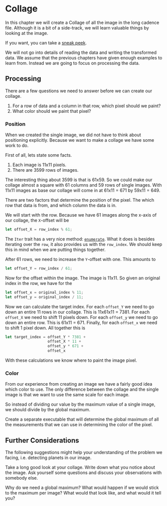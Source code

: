 # Collage
In this chapter we will create a Collage of all the image in the long cadence
file. Although it is a bit of a side-track, we will learn valuable things by
looking at the image.

If you want, you can take a [sneak peek](image/collage.png).

We will not go into details of reading the data and writing the transformed
data. We assume that the previous chapters have given enough examples to learn
from. Instead we are going to focus on processing the data.

## Processing
There are a few questions we need to answer before we can create our collage.

1. For a row of data and a column in that row, which pixel should we paint?
2. What color should we paint that pixel?

### Position
When we created the single image, we did not have to think about positioning
explicitly. Because we want to make a collage we have some work to do.

First of all, lets state some facts.

1. Each image is 11x11 pixels.
2. There are 3599 rows of images.

The interesting thing about 3599 is that is 61x59. So we could make our collage
almost a square with 61 columns and 59 rows of single images. With 11x11 images
as base our collage will come in at 61x11 = 671 by 59x11 = 649.

There are two factors that determine the position of the pixel. The which row
that data is from, and which column the data is in.

We will start with the row. Because we have 61 images along the x-axis of our
collage, the `X`-offset will be

```rust
let offset_X = row_index % 61;
```

The `Iter` trait has a very nice method: 
[`enumerate`](https://doc.rust-lang.org/std/iter/trait.Iterator.html#method.enumerate).
What it does is besides iterating over the `row`, it also provides us with the
`row_index`. We should keep this in mind when we are putting things together.

After 61 rows, we need to increase the `Y`-offset with one. This amounts to

```rust
let offset_Y = row_index / 61;
```

Now for the offset within the image. The image is 11x11. So given an original
index in the row, we have for the 

```rust
let offset_x = original_index % 11;
let offset_y = original_index / 11;
```

Now we can calculate the target index. For each `offset_Y` we need to go down an
entire 11 rows in our collage. This is 11x61x11 = 7381. For each `offset_X` we
need to shift 11 pixels down. For each `offset_y` we need to go down an entire
row. This is 61x11 = 671. Finally, for each `offset_x` we need to shift 1 pixel
down. All together this is

```rust
let target_index = offset_Y * 7381 +
                   offset_X * 11 +
                   offset_y * 671 +
                   offset_x
```

With these calculations we know where to paint the image pixel.

### Color
From our experience from creating an image we have a fairly good idea which
color to use. The only difference between the collage and the single image is
that we want to use the same scale for each image.

So instead of dividing our value by the maximum value of a single image, we
should divide by the global maximum.

Create a separate executable that will determine the global maximum of all the
measurements that we can use in determining the color of the pixel.

## Further Considerations
The following suggestions might help your understanding of the problem we
facing, i.e. detecting planets in our image.

Take a long good look at your collage. Write down what you notice about the
image. Ask yourself some questions and discuss your observations with somebody
else. 

Why do we need a global maximum? What would happen if we would stick to the
maximum per image? What would that look like, and what would it tell you?
